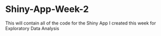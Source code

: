 # Shiny-App-Week-2
This will contain all of the code for the Shiny App I created this week for Exploratory Data Analysis
